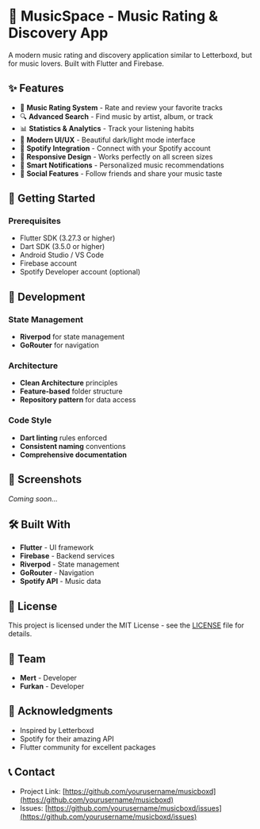 # 🎵 MusicSpace - Music Rating & Discovery App

A modern music rating and discovery application similar to Letterboxd, but for music lovers. Built with Flutter and Firebase.

## ✨ Features

- 🎵 **Music Rating System** - Rate and review your favorite tracks
- 🔍 **Advanced Search** - Find music by artist, album, or track
- 📊 **Statistics & Analytics** - Track your listening habits
- 🎨 **Modern UI/UX** - Beautiful dark/light mode interface
- 🔗 **Spotify Integration** - Connect with your Spotify account
- 📱 **Responsive Design** - Works perfectly on all screen sizes
- 🔔 **Smart Notifications** - Personalized music recommendations
- 👥 **Social Features** - Follow friends and share your music taste

## 🚀 Getting Started

### Prerequisites

- Flutter SDK (3.27.3 or higher)
- Dart SDK (3.5.0 or higher)
- Android Studio / VS Code
- Firebase account
- Spotify Developer account (optional)

## 🔧 Development

### State Management
- **Riverpod** for state management
- **GoRouter** for navigation

### Architecture
- **Clean Architecture** principles
- **Feature-based** folder structure
- **Repository pattern** for data access

### Code Style
- **Dart linting** rules enforced
- **Consistent naming** conventions
- **Comprehensive documentation**

## 📱 Screenshots

*Coming soon...*

## 🛠️ Built With

- **Flutter** - UI framework
- **Firebase** - Backend services
- **Riverpod** - State management
- **GoRouter** - Navigation
- **Spotify API** - Music data

## 📄 License

This project is licensed under the MIT License - see the [LICENSE](LICENSE) file for details.

## 👥 Team

- **Mert** -  Developer
- **Furkan** - Developer

## 🙏 Acknowledgments

- Inspired by Letterboxd
- Spotify for their amazing API
- Flutter community for excellent packages

## 📞 Contact

- Project Link: [https://github.com/yourusername/musicboxd](https://github.com/yourusername/musicboxd)
- Issues: [https://github.com/yourusername/musicboxd/issues](https://github.com/yourusername/musicboxd/issues)

